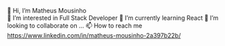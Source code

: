 👋 Hi, I’m Matheus Mousinho <br>
👀 I’m interested in Full Stack Developer
🌱 I’m currently learning React
💞️ I’m looking to collaborate on ...
📫 How to reach me https://www.linkedin.com/in/matheus-mousinho-2a397b22b/

<!---
MatheusMousinho/MatheusMousinho is a ✨ special ✨ repository because its `README.md` (this file) appears on your GitHub profile.
You can click the Preview link to take a look at your changes.
--->
